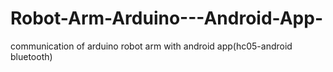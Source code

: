 # Robot-Arm-Arduino---Android-App-
communication of arduino robot arm with android app(hc05-android bluetooth)
